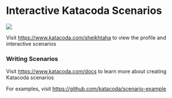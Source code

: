 # Interactive Katacoda Scenarios

[![](http://shields.katacoda.com/katacoda/sheikhtaha/count.svg)](https://www.katacoda.com/sheikhtaha "Get your profile on Katacoda.com")

Visit https://www.katacoda.com/sheikhtaha to view the profile and interactive scenarios

### Writing Scenarios
Visit https://www.katacoda.com/docs to learn more about creating Katacoda scenarios

For examples, visit https://github.com/katacoda/scenario-example
